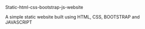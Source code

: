 Static-html-css-bootstrap-js-website

A simple static website built using HTML, CSS, BOOTSTRAP and JAVASCRIPT
